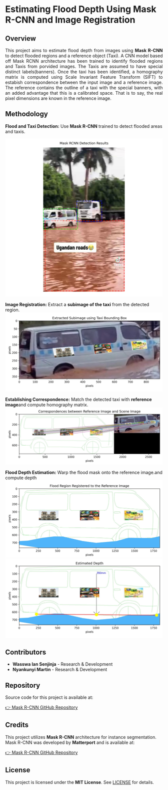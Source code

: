 # Estimating Flood Depth Using Mask R-CNN and Image Registration

## **Overview**

<p align="justify">This project aims to estimate flood depth from images using <strong>Mask R-CNN</strong> to detect flooded regions and a reference object (Taxi). A CNN model based off Mask RCNN architecture has been trained to identify flooded regions and Taxis from porvided images. The Taxis are assumed to have special distinct labels(banners). Once the taxi has been identified, a homography matrix is computed using Scale Invariant Feature Transform (SIFT) to estabish correspondence between the input image and a reference image. The reference contains the outline of a taxi with the special banners, with an added advantage that this is a calibrated space. That is to say, the real pixel dimensions are known in the reference image.
</p>

## **Methodology**

**Flood and Taxi Detection:** Use **Mask R-CNN** trained to detect flooded areas and taxis.

![Mask R-CNN Results](src/results/detections.jpg)

**Image Registration:** Extract a **subimage of the taxi** from the detected region.  
![Sub Image](src/resources/readme/subimage.jpg)

**Establishing Correspondence:** Match the detected taxi with **reference image**and compute homography matrix.  
 ![Mask R-CNN Results](src/resources/readme/matches.jpg)

**Flood Depth Estimation:** Warp the flood mask onto the reference image.and compute depth  
 ![Mask R-CNN Results](src/resources/readme/registered.jpg)  
 ![Mask R-CNN Results](src/resources/readme/depth.jpg)

## Contributors

- **Wasswa Ian Senjinja** - Research & Development
- **Nyankunyi Martin** - Research & Development

## Repository

Source code for this project is available at:

[👉 Mask R-CNN GitHub Repository](https://github.com/pscholar/FYP_CNN)

## Credits

This project utilizes **Mask R-CNN** architecture for instance segmentation. Mask R-CNN was developed by **Matterport** and is available at:

[👉 Mask R-CNN GitHub Repository](https://github.com/matterport/Mask_RCNN)

## License

This project is licensed under the **MIT License**. See [LICENSE](LICENSE) for details.

